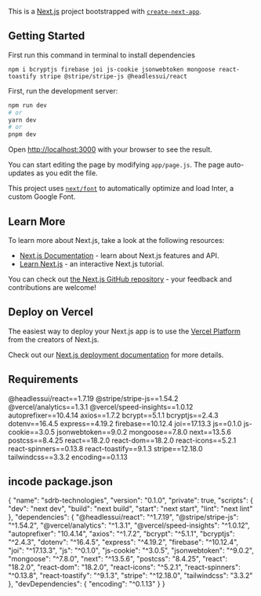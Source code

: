 This is a [Next.js](https://nextjs.org/) project bootstrapped with [`create-next-app`](https://github.com/vercel/next.js/tree/canary/packages/create-next-app).

## Getting Started

First run this command in terminal to install dependencies
```
npm i bcryptjs firebase joi js-cookie jsonwebtoken mongoose react-toastify stripe @stripe/stripe-js @headlessui/react
```

First, run the development server:

```bash
npm run dev
# or
yarn dev
# or
pnpm dev
```

Open [http://localhost:3000](http://localhost:3000) with your browser to see the result.

You can start editing the page by modifying `app/page.js`. The page auto-updates as you edit the file.

This project uses [`next/font`](https://nextjs.org/docs/basic-features/font-optimization) to automatically optimize and load Inter, a custom Google Font.

## Learn More

To learn more about Next.js, take a look at the following resources:

- [Next.js Documentation](https://nextjs.org/docs) - learn about Next.js features and API.
- [Learn Next.js](https://nextjs.org/learn) - an interactive Next.js tutorial.

You can check out [the Next.js GitHub repository](https://github.com/vercel/next.js/) - your feedback and contributions are welcome!

## Deploy on Vercel

The easiest way to deploy your Next.js app is to use the [Vercel Platform](https://vercel.com/new?utm_medium=default-template&filter=next.js&utm_source=create-next-app&utm_campaign=create-next-app-readme) from the creators of Next.js.

Check out our [Next.js deployment documentation](https://nextjs.org/docs/deployment) for more details.


## Requirements 

@headlessui/react==1.7.19
@stripe/stripe-js==1.54.2
@vercel/analytics==1.3.1
@vercel/speed-insights==1.0.12
autoprefixer==10.4.14
axios==1.7.2
bcrypt==5.1.1
bcryptjs==2.4.3
dotenv==16.4.5
express==4.19.2
firebase==10.12.4
joi==17.13.3
js==0.1.0
js-cookie==3.0.5
jsonwebtoken==9.0.2
mongoose==7.8.0
next==13.5.6
postcss==8.4.25
react==18.2.0
react-dom==18.2.0
react-icons==5.2.1
react-spinners==0.13.8
react-toastify==9.1.3
stripe==12.18.0
tailwindcss==3.3.2
encoding==0.1.13



## incode package.json

{
  "name": "sdrb-technologies",
  "version": "0.1.0",
  "private": true,
  "scripts": {
    "dev": "next dev",
    "build": "next build",
    "start": "next start",
    "lint": "next lint"
  },
  "dependencies": {
    "@headlessui/react": "^1.7.19",
    "@stripe/stripe-js": "^1.54.2",
    "@vercel/analytics": "^1.3.1",
    "@vercel/speed-insights": "^1.0.12",
    "autoprefixer": "10.4.14",
    "axios": "^1.7.2",
    "bcrypt": "^5.1.1",
    "bcryptjs": "^2.4.3",
    "dotenv": "^16.4.5",
    "express": "^4.19.2",
    "firebase": "^10.12.4",
    "joi": "^17.13.3",
    "js": "^0.1.0",
    "js-cookie": "^3.0.5",
    "jsonwebtoken": "^9.0.2",
    "mongoose": "^7.8.0",
    "next": "^13.5.6",
    "postcss": "8.4.25",
    "react": "18.2.0",
    "react-dom": "18.2.0",
    "react-icons": "^5.2.1",
    "react-spinners": "^0.13.8",
    "react-toastify": "^9.1.3",
    "stripe": "^12.18.0",
    "tailwindcss": "3.3.2"
  },
  "devDependencies": {
    "encoding": "^0.1.13"
  }
}
